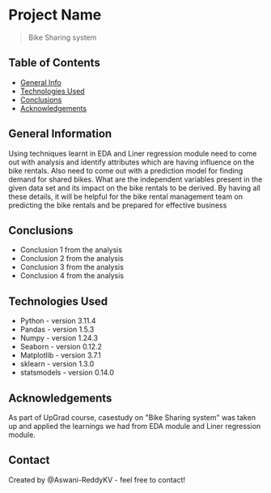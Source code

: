 # Project Name
> Bike Sharing system 


## Table of Contents
* [General Info](#general-information)
* [Technologies Used](#technologies-used)
* [Conclusions](#conclusions)
* [Acknowledgements](#acknowledgements)

<!-- You can include any other section that is pertinent to your problem -->

## General Information
Using techniques learnt in EDA and Liner regression module need to come out with analysis and identify attributes which are having influence on the bike rentals.
Also need to come out with a prediction model for finding demand for shared bikes.
What are the independent variables present in the given data set and its impact on the bike rentals to be derived.
By having all these details, it will be helpful for the bike rental management team on predicting the bike rentals and be prepared for effective business

## Conclusions
- Conclusion 1 from the analysis
- Conclusion 2 from the analysis
- Conclusion 3 from the analysis
- Conclusion 4 from the analysis

<!-- You don't have to answer all the questions - just the ones relevant to your project. -->


## Technologies Used

- Python - version 3.11.4
- Pandas - version 1.5.3
- Numpy - version 1.24.3
- Seaborn - version 0.12.2
- Matplotlib - version 3.7.1
- sklearn - version 1.3.0
- statsmodels - version 0.14.0


## Acknowledgements
As part of UpGrad course, casestudy on "Bike Sharing system" was taken up and applied the learnings we had from EDA module and Liner regression module.


## Contact
Created by @Aswani-ReddyKV - feel free to contact!
